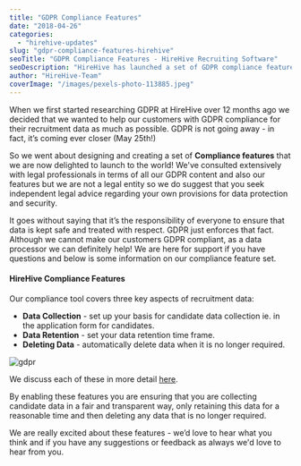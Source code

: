 ```yaml
---
title: "GDPR Compliance Features"
date: "2018-04-26"
categories:
  - "hirehive-updates"
slug: "gdpr-compliance-features-hirehive"
seoTitle: "GDPR Compliance Features - HireHive Recruiting Software"
seoDescription: "HireHive has launched a set of GDPR compliance features that will help your company effectively manage your recruitment data."
author: "HireHive-Team"
coverImage: "/images/pexels-photo-113885.jpeg"
---
```


When we first started researching GDPR at HireHive over 12 months ago we decided that we wanted to help our customers with GDPR compliance for their recruitment data as much as possible. GDPR is not going away - in fact, it’s coming ever closer (May 25th!)

So we went about designing and creating a set of **Compliance features** that we are now delighted to launch to the world! We've consulted extensively with legal professionals in terms of all our GDPR content and also our features but we are not a legal entity so we do suggest that you seek independent legal advice regarding your own provisions for data protection and security.

It goes without saying that it’s the responsibility of everyone to ensure that data is kept safe and treated with respect. GDPR just enforces that fact. Although we cannot make our customers GDPR compliant, as a data processor we can definitely help! We are here for support if you have questions and below is some information on our compliance feature set.

#### HireHive Compliance Features

Our compliance tool covers three key aspects of recruitment data:

- **Data Collection** - set up your basis for candidate data collection ie. in the application form for candidates.
- **Data Retention** - set your data retention time frame.
- **Deleting Data** - automatically delete data when it is no longer required.

![gdpr](/images/gdpr.jpg)

We discuss each of these in more detail [here](https://hirehive.com/support/data-and-support/gdpr-features-hirehive/).

By enabling these features you are ensuring that you are collecting candidate data in a fair and transparent way, only retaining this data for a reasonable time and then deleting any data that is no longer required.

We are really excited about these features - we’d love to hear what you think and if you have any suggestions or feedback as always we'd love to hear from you.
